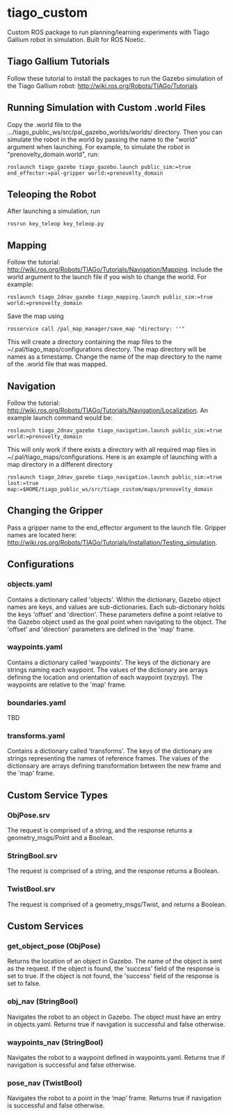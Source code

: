 # tiago_custom
Custom ROS package to run planning/learning experiments with Tiago Gallium robot in simulation. Built for ROS Noetic.

## Tiago Gallium Tutorials
Follow these tutorial to install the packages to run the Gazebo simulation of the Tiago Gallium robot: http://wiki.ros.org/Robots/TIAGo/Tutorials

## Running Simulation with Custom .world Files
Copy the .world file to the .../tiago_public_ws/src/pal_gazebo_worlds/worlds/ directory. Then you can simulate the robot in the world by passing the name to the "world" argument when launching. For example, to simulate the robot in "prenovelty_domain.world", run:

```
roslaunch tiago_gazebo tiago_gazebo.launch public_sim:=true end_effector:=pal-gripper world:=prenovelty_domain
``` 

## Teleoping the Robot
After launching a simulation, run

```
rosrun key_teleop key_teleop.py
```

## Mapping
Follow the tutorial: http://wiki.ros.org/Robots/TIAGo/Tutorials/Navigation/Mapping. Include the world argument to the launch file if you wish to change the world. For example: 

```
roslaunch tiago_2dnav_gazebo tiago_mapping.launch public_sim:=true world:=prenovelty_domain
```

Save the map using 

```
rosservice call /pal_map_manager/save_map "directory: ''"
```

This will create a directory containing the map files to the ~/.pal/tiago_maps/configurations directory. The map directory will be names as a timestamp. Change the name of the map directory to the name of the .world file that was mapped.

## Navigation
Follow the tutorial: http://wiki.ros.org/Robots/TIAGo/Tutorials/Navigation/Localization. An example launch command would be: 

```
roslaunch tiago_2dnav_gazebo tiago_navigation.launch public_sim:=true world:=prenovelty_domain
```

This will only work if there exists a directory with all required map files in ~/.pal/tiago_maps/configurations. Here is an example of launching with a map directory in a different directory

```
roslaunch tiago_2dnav_gazebo tiago_navigation.launch public_sim:=true lost:=true map:=$HOME/tiago_public_ws/src/tiago_custom/maps/prenovelty_domain
```

## Changing the Gripper
Pass a gripper name to the end_effector argument to the launch file. Gripper names are located here: http://wiki.ros.org/Robots/TIAGo/Tutorials/Installation/Testing_simulation.

## Configurations
### objects.yaml
Contains a dictionary called 'objects'. Within the dictionary, Gazebo object names are keys, and values are sub-dictionaries. Each sub-dictionary holds the keys 'offset' and 'direction'. These parameters define a point relative to the Gazebo object used as the goal point when navigating to the object. The 'offset' and 'direction' parameters are defined in the 'map' frame.

### waypoints.yaml
Contains a dictionary called 'waypoints'. The keys of the dictionary are strings naming each waypoint. The values of the dictionary are arrays defining the location and orientation of each waypoint (xyzrpy). The waypoints are relative to the 'map' frame.

### boundaries.yaml
TBD

### transforms.yaml
Contains a dictionary called 'transforms'. The keys of the dictionary are strings representing the names of reference frames. The values of the dictionsary are arrays defining transformation between the new frame and the 'map' frame.

## Custom Service Types
### ObjPose.srv
The request is comprised of a string, and the response returns a geometry_msgs/Point and a Boolean.

### StringBool.srv
The request is comprised of a string, and the response returns a Boolean.

### TwistBool.srv
The request is comprised of a geometry_msgs/Twist, and returns a Boolean.

## Custom Services
### get_object_pose (ObjPose)
Returns the location of an object in Gazebo. The name of the object is sent as the request. If the object is found, the 'success' field of the response is set to true. If the object is not found, the 'success' field of the response is set to false.

### obj_nav (StringBool)
Navigates the robot to an object in Gazebo. The object must have an entry in objects.yaml. Returns true if navigation is successful and false otherwise.

### waypoints_nav (StringBool)
Navigates the robot to a waypoint defined in waypoints.yaml. Returns true if navigation is successful and false otherwise.

### pose_nav (TwistBool)
Navigates the robot to a point in the ‘map’ frame.  Returns true if navigation is successful and false otherwise.

